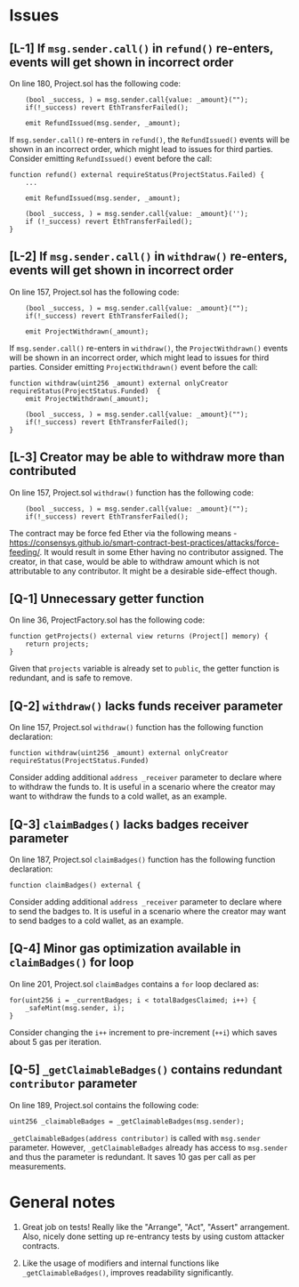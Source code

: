 # Issues

## **[L-1]** If `msg.sender.call()` in  `refund()` re-enters, events will get shown in incorrect order

On line 180, Project.sol has the following code:

```solidity
    (bool _success, ) = msg.sender.call{value: _amount}("");
    if(!_success) revert EthTransferFailed();

    emit RefundIssued(msg.sender, _amount);
```

If `msg.sender.call()` re-enters in `refund()`, the `RefundIssued()` events will be shown in an incorrect order, which might lead to issues for third parties. Consider emitting `RefundIssued()` event before the call:

```solidity
function refund() external requireStatus(ProjectStatus.Failed) {
    ...

    emit RefundIssued(msg.sender, _amount);

    (bool _success, ) = msg.sender.call{value: _amount}('');
    if (!_success) revert EthTransferFailed();
}
```

## **[L-2]** If `msg.sender.call()` in `withdraw()` re-enters, events will get shown in incorrect order

On line 157, Project.sol has the following code:

```solidity
    (bool _success, ) = msg.sender.call{value: _amount}("");
    if(!_success) revert EthTransferFailed();

    emit ProjectWithdrawn(_amount);
```

If `msg.sender.call()` re-enters in `withdraw()`, the `ProjectWithdrawn()` events will be shown in an incorrect order, which might lead to issues for third parties. Consider emitting `ProjectWithdrawn()` event before the call:

```solidity
function withdraw(uint256 _amount) external onlyCreator requireStatus(ProjectStatus.Funded)  {
    emit ProjectWithdrawn(_amount);

    (bool _success, ) = msg.sender.call{value: _amount}("");
    if(!_success) revert EthTransferFailed();
}
```

## **[L-3]** Creator may be able to withdraw more than contributed

On line 157, Project.sol `withdraw()` function has the following code:

```solidity
    (bool _success, ) = msg.sender.call{value: _amount}("");
    if(!_success) revert EthTransferFailed();
```

The contract may be force fed Ether via the following means - https://consensys.github.io/smart-contract-best-practices/attacks/force-feeding/. It would result in some Ether having no contributor assigned. The creator, in that case, would be able to withdraw amount which is not attributable to any contributor. It might be a desirable side-effect though.

## **[Q-1]** Unnecessary getter function

On line 36, ProjectFactory.sol has the following code:

```solidity
function getProjects() external view returns (Project[] memory) {
    return projects;
}
```

Given that `projects` variable is already set to `public`, the getter function is redundant, and is safe to remove.

## **[Q-2]** `withdraw()` lacks funds receiver parameter

On line 157, Project.sol `withdraw()` function has the following function declaration:

```solidity
function withdraw(uint256 _amount) external onlyCreator requireStatus(ProjectStatus.Funded)
```

Consider adding additional `address _receiver` parameter to declare where to withdraw the funds to. It is useful in a scenario where the creator may want to withdraw the funds to a cold wallet, as an example.

## **[Q-3]** `claimBadges()` lacks badges receiver parameter

On line 187, Project.sol `claimBadges()` function has the following function declaration:

```solidity
function claimBadges() external {
```

Consider adding additional `address _receiver` parameter to declare where to send the badges to. It is useful in a scenario where the creator may want to send badges to a cold wallet, as an example.

## **[Q-4]** Minor gas optimization available in `claimBadges()` for loop

On line 201, Project.sol `claimBadges` contains a `for` loop declared as:

```solidity
for(uint256 i = _currentBadges; i < totalBadgesClaimed; i++) {
    _safeMint(msg.sender, i);
}
```

Consider changing the `i++` increment to pre-increment (`++i`) which saves about 5 gas per iteration.

## **[Q-5]** `_getClaimableBadges()` contains redundant `contributor` parameter

On line 189, Project.sol contains the following code:

```solidity
uint256 _claimableBadges = _getClaimableBadges(msg.sender);
```

`_getClaimableBadges(address contributor)` is called with `msg.sender` parameter. However, `_getClaimableBadges` already has access to `msg.sender` and thus the parameter is redundant. It saves 10 gas per call as per measurements.

# General notes

1. Great job on tests! Really like the "Arrange", "Act", "Assert" arrangement. Also, nicely done setting up re-entrancy tests by using custom attacker contracts.

2. Like the usage of modifiers and internal functions like `_getClaimableBadges()`, improves readability significantly.